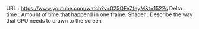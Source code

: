 URL : https://www.youtube.com/watch?v=025QFeZfeyM&t=1522s
Delta time : Amount of time that happend in one frame.
Shader : Describe the way that GPU needs to drawn to the screen
